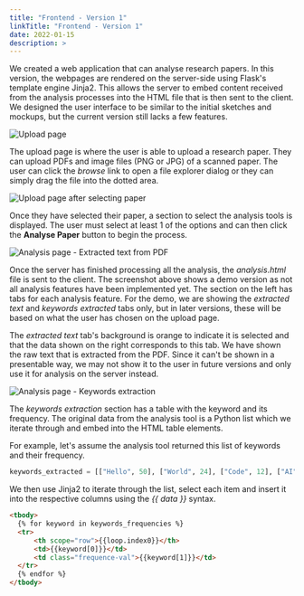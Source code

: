 ```yaml
---
title: "Frontend - Version 1"
linkTitle: "Frontend - Version 1"
date: 2022-01-15
description: >
---
```


We created a web application that can analyse research papers. In this version, the webpages are rendered on the server-side using Flask's template engine Jinja2. This allows the server to embed content received from the analysis processes into the HTML file that is then sent to the client. We designed the user interface to be similar to the initial sketches and mockups, but the current version still lacks a few features.

![Upload page](/2021/group6/images/frontend/upload1_v1.png "Upload page")

The upload page is where the user is able to upload a research paper. They can upload PDFs and image files (PNG or JPG) of a scanned paper. The user can click the *browse* link to open a file explorer dialog or they can simply drag the file into the dotted area.

![Upload page after selecting paper](/2021/group6/images/frontend/upload2_v1.png "Upload page after selecting paper")

Once they have selected their paper, a section to select the analysis tools is displayed. The user must select at least 1 of the options and can then click the **Analyse Paper** button to begin the process.

![Analysis page - Extracted text from PDF](/2021/group6/images/frontend/analysis_text_v1.png "Analysis page - Extracted text from PDF")

Once the server has finished processing all the analysis, the *analysis.html* file is sent to the client. The screenshot above shows a demo version as not all analysis features have been implemented yet. The section on the left has tabs for each analysis feature. For the demo, we are showing the *extracted text* and *keywords extracted* tabs only, but in later versions, these will be based on what the user has chosen on the upload page.

The *extracted text* tab's background is orange to indicate it is selected and that the data shown on the right corresponds to this tab. We have shown the raw text that is extracted from the PDF. Since it can't be shown in a presentable way, we may not show it to the user in future versions and only use it for analysis on the server instead.

![Analysis page - Keywords extraction](/2021/group6/images/frontend/analysis_keywords_v1.png "Analysis page - Keywords extraction")

The *keywords extraction* section has a table with the keyword and its frequency. The original data from the analysis tool is a Python list which we iterate through and embed into the HTML table elements.

For example, let's assume the analysis tool returned this list of keywords and their frequency.
```python
keywords_extracted = [["Hello", 50], ["World", 24], ["Code", 12], ["AI", 3]]
```

We then use Jinja2 to iterate through the list, select each item and insert it into the respective columns using the *&#123;&#123; data &#125;&#125;* syntax.
```html
<tbody>
  {% for keyword in keywords_frequencies %}
  <tr>
      <th scope="row">{{loop.index0}}</th>
      <td>{{keyword[0]}}</td>
      <td class="frequence-val">{{keyword[1]}}</td>
  </tr>
  {% endfor %}
</tbody>
```
